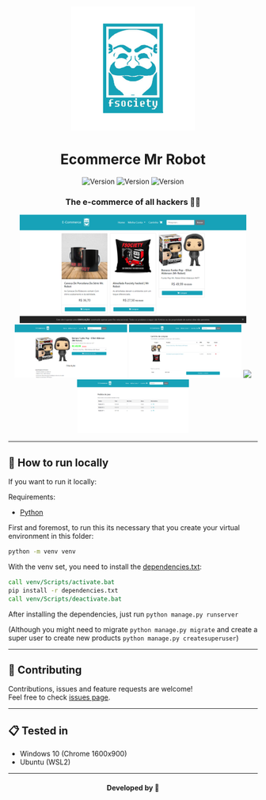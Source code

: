 <div align="center">
 <img alt="Ecommerce Mr Robot Logo" src="./static/icon/mr_robo.png" height="250" /> 
 <h1>Ecommerce Mr Robot</h1>

 <p>
  <img alt="Version" src="https://img.shields.io/badge/version-0.1.0-blue.svg?cacheSeconds=2592000" />
  <img alt="Version" src="https://img.shields.io/github/commits-since/abacaxiguy/ecommerce-mr-robot/v0.1.0.svg" />
  <img alt="Version" src="https://img.shields.io/github/followers/abacaxiguy.svg?style=social&label=Follow&maxAge=2592000" />
 </p>
 
 <h3>The e-commerce of all hackers 👨‍💻</h3>
 <p>
   <img src="./screenshots/Screenshot_6.png" width="91%"/>
   <img src="./screenshots/Screenshot_7.png" width="45%"/>
   <img src="./screenshots/Screenshot_8.png" width="45%"/>
   <img src="./screenshots/Screenshot_9.gif" width="45%"/>
   <img src="./screenshots/Screenshot_10.png" width="45%"/>
 </p>

</div>

---

## 🤔 How to run locally

If you want to run it locally:

Requirements:

-   [Python](https://www.python.org/)

First and foremost, to run this its necessary that you create your virtual environment in this folder:

```bat
python -m venv venv
```

With the venv set, you need to install the [dependencies.txt](/dependencies.txt):

```bat
call venv/Scripts/activate.bat
pip install -r dependencies.txt
call venv/Scripts/deactivate.bat
```

After installing the dependencies, just run `python manage.py runserver`

(Although you might need to migrate `python manage.py migrate` and create a super user to create new products `python manage.py createsuperuser`)

---

## 🤝 Contributing

Contributions, issues and feature requests are welcome!<br />Feel free to check [issues page](https://github.com/abacaxiguy/antiprocrastinator/issues).

---

## 📋 Tested in

-   Windows 10 (Chrome 1600x900)
-   Ubuntu (WSL2)

---

<h4  align="center">Developed by 🍍</h4>
